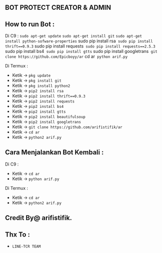# 
BOT PROTECT CREATOR & ADMIN
------

How to run Bot :
------
Di C9 :
`sudo apt-get update`
`sudo apt-get install git`
`sudo apt-get install python-sofware-properties`
sudo pip install rsa`
sudo pip install thrift==0.9.3`
sudo pip install requests`
sudo pip install requests==2.5.3`
sudo pip install bs4`
sudo pip install gtts`
sudo pip install googletrans`
git clone https://github.com/Epicboyy/ar`
cd ar`
python arif.py`

Di Termux :
- Ketik -> `pkg update`
- Ketik -> `pkg install git`
- Ketik -> `pkg install python2`
- Ketik -> `pip2 install rsa`
- Ketik -> `pip2 install thrift==0.9.3`
- Ketik -> `pip2 install requests`
- Ketik -> `pip2 install bs4`
- Ketik -> `pip2 install gtts`
- Ketik -> `pip2 install beautifulsoup`
- Ketik -> `pip2 install googletrans`
- Ketik -> `git clone https://github.com/arifistifik/ar`
- Ketik -> `cd ar`
- Ketik -> `python2 arif.py`

Cara Menjalankan Bot Kembali :
------
Di C9 :
- Ketik -> `cd ar`
- Ketik -> `python arif.py`

Di Termux :
- Ketik -> `cd ar`
- Ketik -> `python2 arif.py`


Credit By@ arifistifik.
------


Thx To :
------
- `LINE-TCR TEAM`

